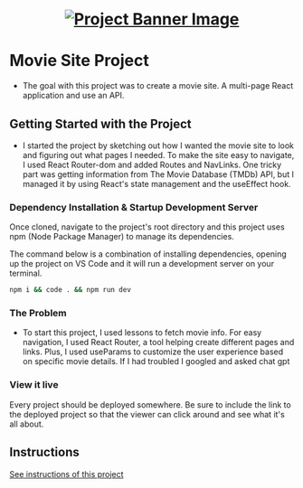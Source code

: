 <h1 align="center">
  <a href="">
    <img src="/src/assets/movies.svg" alt="Project Banner Image">
  </a>
</h1>

# Movie Site Project

- The goal with this project was to create a movie site. A multi-page React application and use an API.

## Getting Started with the Project
- I started the project by sketching out how I wanted the movie site to look and figuring out what pages I needed. To make the site easy to navigate, I used React Router-dom and added Routes and NavLinks. One tricky part was getting information from The Movie Database (TMDb) API, but I managed it by using React's state management and the useEffect hook. 

### Dependency Installation & Startup Development Server

Once cloned, navigate to the project's root directory and this project uses npm (Node Package Manager) to manage its dependencies.

The command below is a combination of installing dependencies, opening up the project on VS Code and it will run a development server on your terminal.

```bash
npm i && code . && npm run dev
```

### The Problem
- To start this project, I used lessons to fetch movie info. For easy navigation, I used React Router, a tool helping create different pages and links. Plus, I used useParams to customize the user experience based on specific movie details. If I had troubled I googled and asked chat gpt
### View it live

Every project should be deployed somewhere. Be sure to include the link to the deployed project so that the viewer can click around and see what it's all about.

## Instructions

<a href="instructions.md">
   See instructions of this project
  </a>
